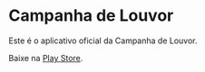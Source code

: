# Campanha de Louvor

Este é o aplicativo oficial da Campanha de Louvor.

Baixe na [Play Store](https://play.google.com/store/apps/details?id=com.willcrisis.campanha).
